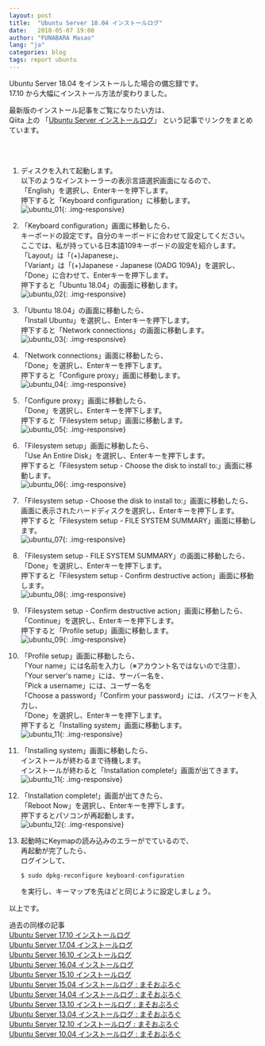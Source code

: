 ```yaml
---
layout: post
title:  "Ubuntu Server 18.04 インストールログ"
date:   2018-05-07 19:00
author: "FUNABARA Masao"
lang: "ja"
categories: blog
tags: report ubuntu
---
```


Ubuntu Server 18.04 をインストールした場合の備忘録です。  
17.10 から大幅にインストール方法が変わりました。

最新版のインストール記事をご覧になりたい方は、  
Qiita 上の 「[Ubuntu Server インストールログ](http://qiita.com/masoo/items/307f49d0606cabb90f93)」
という記事でリンクをまとめています。  

<br><br>

1.  ディスクを入れて起動します。  
    以下のようなインストーラーの表示言語選択画面になるので、  
    「English」を選択し、Enterキーを押下します。  
    押下すると「Keyboard configuration」に移動します。  
    ![ubuntu_01](https://lh3.googleusercontent.com/ssCVrAVPdt1kAcX4rx9VgxZAACVOluG50-sdkKQfCOC79KQSwzdfCyvVpNT8aLHlXd1w-60oB3bGgELXilH1-YoYNldwBMVU2gtxTseriXkRAzenSN_PbF6cxJie-EWy7eKCAXR59g=w800-h600-no){: .img-responsive}
    
1.  「Keyboard configuration」画面に移動したら、  
    キーボードの設定です。自分のキーボードに合わせて設定してください。  
    ここでは、私が持っている日本語109キーボードの設定を紹介します。  
    「Layout」は「(+)Japanese」、  
    「Variant」は「(+)Japanese - Japanese (OADG 109A)」を選択し、  
    「Done」に合わせて、Enterキーを押下します。  
    押下すると「Ubuntu 18.04」の画面に移動します。  
    ![ubuntu_02](https://lh3.googleusercontent.com/ZLsLIEnE5ocYCYcXIoYuiYY-zC7vIYTC-tElhQiYLuaMwUmwbHiVW02mdpjXVkASZRFSaYafsx7nORAxdFdrfQczM1D9AZj5M96GcqJBzlMrkuTx3sdl8YDYEhTlAXS-s5mvFZVncA=w800-h600-no){: .img-responsive}
    
1.  「Ubuntu 18.04」の画面に移動したら、  
    「Install Ubuntu」を選択し、Enterキーを押下します。  
    押下すると「Network connections」の画面に移動します。  
    ![ubuntu_03](https://lh3.googleusercontent.com/fbrcr7NuJbGz9Gsoj2R2cnFhReAr1zY0KGETsz3rdcDdq_ey69wOGJktErrzFYHcfOkR5Hlr-7whUfd49TtZPEnb06t3y2zHRCSY_44gP37rTEzQqwbao9i2Fzv-UHmti6bpgxQXFw=w800-h600-no){: .img-responsive}
    
1.  「Network connections」画面に移動したら、  
    「Done」を選択し、Enterキーを押下します。  
    押下すると「Configure proxy」画面に移動します。  
    ![ubuntu_04](https://lh3.googleusercontent.com/wXQ7a6gr5e32dyMEgy8e4rCtsG23ZdEZMfMhsQW-uT0srM_d6iQfRQJVNP_PxlrLjtddrsMGyeH9EXJC6bvZkYv043pB8KLs_yVgyZ-M0b4hNjqH9Qearoz8KuQduNP7rniIyyWhKA=w800-h600-no){: .img-responsive}
    
1.  「Configure proxy」画面に移動したら、  
    「Done」を選択し、Enterキーを押下します。  
    押下すると「Filesystem setup」画面に移動します。  
    ![ubuntu_05](https://lh3.googleusercontent.com/6wxl2V9tyxfjKdB2laZiQJ_0hwFXFcjURnEDZeZoO6a50zyob6owMP4HrO219mncRMa7BLRfTvWY20kfFxVMOqhwnd5vZ35SgZ0FnGf_JE11t1XgQVzKblSZh52yokd5cy7h0kvWbQ=w800-h600-no){: .img-responsive}
    
1.  「Filesystem setup」画面に移動したら、  
    「Use An Entire Disk」を選択し、Enterキーを押下します。  
    押下すると「Filesystem setup - Choose the disk to install to:」画面に移動します。  
    ![ubuntu_06](https://lh3.googleusercontent.com/IbhM7zupUvsTltQtB65kOPyBm3vH7-3nF2gFjazuGRsNjkJcTg7SEBUWFuF_VHaatGMzxqgJvlD38TD3FjzyUyUmebCctTmomQ6JXOoJ6jlPYIc_eaAWlAMHHtzQeMmmbO_XItT2tQ=w800-h600-no){: .img-responsive}
    
1.  「Filesystem setup - Choose the disk to install to:」画面に移動したら、  
    画面に表示されたハードディスクを選択し、Enterキーを押下します。  
    押下すると「Filesystem setup - FILE SYSTEM SUMMARY」画面に移動します。  
    ![ubuntu_07](https://lh3.googleusercontent.com/e_ClAIvoq2mZP2Zj_qlE_sm7xqtYDNoFsgHXozTndEBqepFh4VmqcG0rjctc5zdTRrws0ulPNaPjIMWNghEeTgLC7_c9ktAQ8EpX9g6ssfu0dbr1VgJZhxYBftU43323jH5zyUf4aQ=w800-h600-no){: .img-responsive}
    
1.  「Filesystem setup - FILE SYSTEM SUMMARY」の画面に移動したら、  
    「Done」を選択し、Enterキーを押下します。  
    押下すると「Filesystem setup - Confirm destructive action」画面に移動します。  
    ![ubuntu_08](https://lh3.googleusercontent.com/36KYTO6uwfBMud9gduxCn_Kq-6GdaF9s384CeYKA49G6Cm1i9SZpXCAdv73KiwbT_lkeL6jc_oE0aKj3ALGcUTWiGnYX_vKLfj9Mdai8za9WbtJo5r4IrneYwxfqLFoQtjfHJ_LQ3A=w800-h600-no){: .img-responsive}
    
1.  「Filesystem setup - Confirm destructive action」画面に移動したら、  
    「Continue」を選択し、Enterキーを押下します。  
    押下すると「Profile setup」画面に移動します。  
    ![ubuntu_09](https://lh3.googleusercontent.com/1CaqX1p5EQNxonUy2TuL9pwxmXqTo4JSEbfHLgXjUALZgu45AwSGpMzkR9VJwJh2kftVcBjVXjS8cSZAfx4B7uidC62VeNEz0Y8zNqv2ByA7vu6mWlfeMBR3lLJxF3rg5bMrw21VYQ=w800-h600-no){: .img-responsive}
    
1.  「Profile setup」画面に移動したら、  
    「Your name」には名前を入力し（※アカウント名ではないので注意）、  
    「Your server's name」には、サーバー名を、  
    「Pick a username」には、ユーザー名を  
    「Choose a password」「Confirm your password」には、パスワードを入力し、  
    「Done」を選択し、Enterキーを押下します。  
    押下すると「Installing system」画面に移動します。  
    ![ubuntu_11](https://lh3.googleusercontent.com/2cI_tSOKgQHIec2wXc30eVmLeYVdAQtmfIqwAsE6mjDZQyCxF_qJwgjCdkJcbImQLfBRda1KfRnAh2x9Yg7u7594IiMDSVqI6yiIqlw7QxmiLy_4eNvMICie_da99HyyrvVR0U5sQQ=w800-h600-no){: .img-responsive}
    
1.  「Installing system」画面に移動したら、  
    インストールが終わるまで待機します。  
    インストールが終わると「Installation complete!」画面が出てきます。  
    ![ubuntu_11](https://lh3.googleusercontent.com/FtuJbnIZ2GV4X0L-m5BYyPwMNv-CI4razHIXl5C-44waaNKRWSor5ZJIFB9Gmni5UOGKM_1X7wpVf-NxVgQqF5VT7vyv5BclRBZaxLBN4j4BTCObSZ19bFhJ_9x38HEuiQ-zfNQaOQ=w800-h600-no){: .img-responsive}
    
1.  「Installation complete!」画面が出てきたら、  
    「Reboot Now」を選択し、Enterキーを押下します。  
    押下するとパソコンが再起動します。  
    ![ubuntu_12](https://lh3.googleusercontent.com/g5yyvPIw50OUtyjNahSFR65_6_oQb5TpZexkmyJZKcdYlWQUgOfKRkPJRQr7ZoSd6Bkmby3Us_GBKq_mgysf7_9PvGuaxYEVu1MAPUWZaOGS_NnBhtI05TmxyoYu1Ld10EVLC1AFjA=w800-h600-no){: .img-responsive}
   
1.  起動時にKeymapの読み込みのエラーがでているので、  
    再起動が完了したら、  
    ログインして、  

    ```
    $ sudo dpkg-reconfigure keyboard-configuration
    ```

    を実行し、キーマップを先ほどと同じように設定しましょう。
   
以上です。  

過去の同様の記事  
[Ubuntu Server 17.10 インストールログ](/blog/2017/10/21/install-log-ubuntu-server-1710.html)  
[Ubuntu Server 17.04 インストールログ](/blog/2017/04/15/install-log-ubuntu-server-1704.html)  
[Ubuntu Server 16.10 インストールログ](/blog/2016/10/20/install-log-ubuntu-server-1610.html)  
[Ubuntu Server 16.04 インストールログ](/blog/2016/04/24/install-log-ubuntu-server-1604.html)  
[Ubuntu Server 15.10 インストールログ](/blog/2015/10/27/ubuntu-install-log.html)  
[Ubuntu Server 15.04 インストールログ : まそおぶろぐ](http://masoojp.blogspot.jp/2015/06/ubuntu-server-1504.html)  
[Ubuntu Server 14.04 インストールログ : まそおぶろぐ](http://masoojp.blogspot.jp/2014/06/ubuntu-server-1404.html)  
[Ubuntu Server 13.10 インストールログ : まそおぶろぐ](http://masoojp.blogspot.jp/2014/03/ubuntu-server-1310.html)  
[Ubuntu Server 13.04 インストールログ : まそおぶろぐ](http://masoojp.blogspot.jp/2013/05/ubuntu-server-1304.html)  
[Ubuntu Server 12.10 インストールログ : まそおぶろぐ](http://masoojp.blogspot.jp/2013/01/ubuntu-server-1210.html)  
[Ubuntu Server 10.04 インストールログ : まそおぶろぐ](http://masoojp.blogspot.jp/2012/01/ubuntu-1004.html)  
